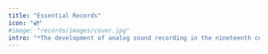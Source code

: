 ```yaml
---
title: "Essential Records"
icon: "💿"
#image: "records/images/cover.jpg"
intro: "*The development of analog sound recording in the nineteenth century and its widespread use throughout the twentieth century had a huge impact on the development of music. Before analog sound recording was invented, most music was as a live performance.* [[~ w]](https://en.wikipedia.org/wiki/Sound_recording_and_reproduction#Cultural_effects)"
---
```

